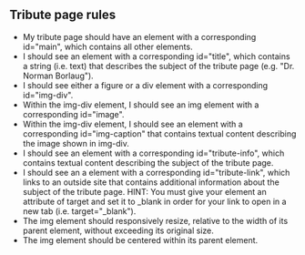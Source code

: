 ## Tribute page rules

- My tribute page should have an element with a corresponding id="main",
  which contains all other elements.
- I should see an element with a corresponding id="title", which contains a string (i.e. text) that describes the subject of the tribute page (e.g. "Dr. Norman Borlaug").
- I should see either a figure or a div element with a corresponding id="img-div".
- Within the img-div element, I should see an img element with a corresponding id="image".
- Within the img-div element, I should see an element with a corresponding id="img-caption" that contains textual content describing the image shown in img-div.
- I should see an element with a corresponding id="tribute-info", which contains textual content describing the subject of the tribute page.
- I should see an a element with a corresponding id="tribute-link", which links to an outside site that contains additional information about the subject of the tribute page. HINT: You must give your element an attribute of target and set it to \_blank in order for your link to open in a new tab (i.e. target="\_blank").
- The img element should responsively resize, relative to the width of its parent element, without exceeding its original size.
- The img element should be centered within its parent element.

